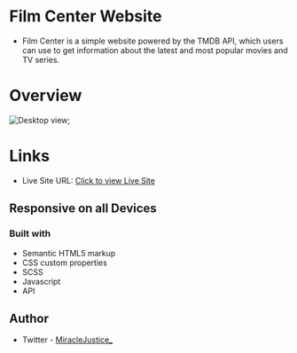 # Film Center Website

- Film Center is a simple website powered by the TMDB API, which users can use to get information about the latest and most popular movies and TV series.


# Overview
![Desktop view](assets/Desktop.png);




# Links

- Live Site URL: [Click to view Live Site](https://mj-realtors.netlify.app/)



## Responsive on all Devices

### Built with
- Semantic HTML5 markup
- CSS custom properties
- SCSS
- Javascript
- API



## Author

- Twitter - [MiracleJustice_](https://twitter.com/MiracleJustice_)